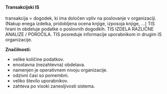 #### Transakcijski IS
transakcija = dogodek, ki ima določen vpliv na poslovanje v organizaciji.
(Nakup enega izdelka, pridobljena ocena knjige, izposoja knjige, ...)
TIS hrani in obdeluje podatke o poslovnih dogodkih.
TIS IZDELA RAZLIČNE ANALIZE / POROČILA.
TIS posreduje informacije uporabnikom in drugim IS organizacije.

**Značilnosti:**
- velike količine podatkov.
- enostavna (nezahtevna) obdelava.
- namenjen je operativnem nivoju organizacije.
- odzivni časi so pomembni.
- veliko število uporabnikov.
- zahteva po visoki zanesljivosti sistema.